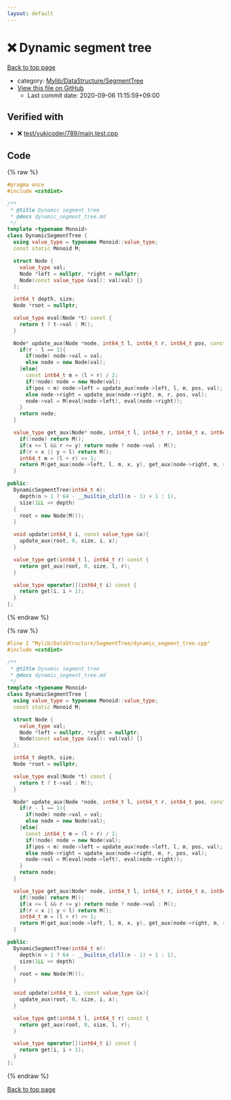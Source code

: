 ```yaml
---
layout: default
---
```


<!-- mathjax config similar to math.stackexchange -->
<script type="text/javascript" async
  src="https://cdnjs.cloudflare.com/ajax/libs/mathjax/2.7.5/MathJax.js?config=TeX-MML-AM_CHTML">
</script>
<script type="text/x-mathjax-config">
  MathJax.Hub.Config({
    TeX: { equationNumbers: { autoNumber: "AMS" }},
    tex2jax: {
      inlineMath: [ ['$','$'] ],
      processEscapes: true
    },
    "HTML-CSS": { matchFontHeight: false },
    displayAlign: "left",
    displayIndent: "2em"
  });
</script>

<script type="text/javascript" src="https://cdnjs.cloudflare.com/ajax/libs/jquery/3.4.1/jquery.min.js"></script>
<script src="https://cdn.jsdelivr.net/npm/jquery-balloon-js@1.1.2/jquery.balloon.min.js" integrity="sha256-ZEYs9VrgAeNuPvs15E39OsyOJaIkXEEt10fzxJ20+2I=" crossorigin="anonymous"></script>
<script type="text/javascript" src="../../../../assets/js/copy-button.js"></script>
<link rel="stylesheet" href="../../../../assets/css/copy-button.css" />


# :x: Dynamic segment tree

<a href="../../../../index.html">Back to top page</a>

* category: <a href="../../../../index.html#7a59141fbb54053c332fbe894553f051">Mylib/DataStructure/SegmentTree</a>
* <a href="{{ site.github.repository_url }}/blob/master/Mylib/DataStructure/SegmentTree/dynamic_segment_tree.cpp">View this file on GitHub</a>
    - Last commit date: 2020-09-06 11:15:59+09:00




## Verified with

* :x: <a href="../../../../verify/test/yukicoder/789/main.test.cpp.html">test/yukicoder/789/main.test.cpp</a>


## Code

<a id="unbundled"></a>
{% raw %}
```cpp
#pragma once
#include <cstdint>

/**
 * @title Dynamic segment tree
 * @docs dynamic_segment_tree.md
 */
template <typename Monoid>
class DynamicSegmentTree {
  using value_type = typename Monoid::value_type;
  const static Monoid M;

  struct Node {
    value_type val;
    Node *left = nullptr, *right = nullptr;
    Node(const value_type &val): val(val) {}
  };

  int64_t depth, size;
  Node *root = nullptr;

  value_type eval(Node *t) const {
    return t ? t->val : M();
  }

  Node* update_aux(Node *node, int64_t l, int64_t r, int64_t pos, const value_type &val){
    if(r - l == 1){
      if(node) node->val = val;
      else node = new Node(val);
    }else{
      const int64_t m = (l + r) / 2;
      if(!node) node = new Node(val);
      if(pos < m) node->left = update_aux(node->left, l, m, pos, val);
      else node->right = update_aux(node->right, m, r, pos, val);
      node->val = M(eval(node->left), eval(node->right));
    }
    return node;
  }

  value_type get_aux(Node* node, int64_t l, int64_t r, int64_t x, int64_t y) const {
    if(!node) return M();
    if(x <= l && r <= y) return node ? node->val : M();
    if(r < x || y < l) return M();
    int64_t m = (l + r) >> 1;
    return M(get_aux(node->left, l, m, x, y), get_aux(node->right, m, r, x, y));
  }

public:
  DynamicSegmentTree(int64_t n):
    depth(n > 1 ? 64 - __builtin_clzll(n - 1) + 1 : 1),
    size(1LL << depth)
  {
    root = new Node(M());
  }

  void update(int64_t i, const value_type &x){
    update_aux(root, 0, size, i, x);
  }

  value_type get(int64_t l, int64_t r) const {
    return get_aux(root, 0, size, l, r);
  }

  value_type operator[](int64_t i) const {
    return get(i, i + 1);
  }
};

```
{% endraw %}

<a id="bundled"></a>
{% raw %}
```cpp
#line 2 "Mylib/DataStructure/SegmentTree/dynamic_segment_tree.cpp"
#include <cstdint>

/**
 * @title Dynamic segment tree
 * @docs dynamic_segment_tree.md
 */
template <typename Monoid>
class DynamicSegmentTree {
  using value_type = typename Monoid::value_type;
  const static Monoid M;

  struct Node {
    value_type val;
    Node *left = nullptr, *right = nullptr;
    Node(const value_type &val): val(val) {}
  };

  int64_t depth, size;
  Node *root = nullptr;

  value_type eval(Node *t) const {
    return t ? t->val : M();
  }

  Node* update_aux(Node *node, int64_t l, int64_t r, int64_t pos, const value_type &val){
    if(r - l == 1){
      if(node) node->val = val;
      else node = new Node(val);
    }else{
      const int64_t m = (l + r) / 2;
      if(!node) node = new Node(val);
      if(pos < m) node->left = update_aux(node->left, l, m, pos, val);
      else node->right = update_aux(node->right, m, r, pos, val);
      node->val = M(eval(node->left), eval(node->right));
    }
    return node;
  }

  value_type get_aux(Node* node, int64_t l, int64_t r, int64_t x, int64_t y) const {
    if(!node) return M();
    if(x <= l && r <= y) return node ? node->val : M();
    if(r < x || y < l) return M();
    int64_t m = (l + r) >> 1;
    return M(get_aux(node->left, l, m, x, y), get_aux(node->right, m, r, x, y));
  }

public:
  DynamicSegmentTree(int64_t n):
    depth(n > 1 ? 64 - __builtin_clzll(n - 1) + 1 : 1),
    size(1LL << depth)
  {
    root = new Node(M());
  }

  void update(int64_t i, const value_type &x){
    update_aux(root, 0, size, i, x);
  }

  value_type get(int64_t l, int64_t r) const {
    return get_aux(root, 0, size, l, r);
  }

  value_type operator[](int64_t i) const {
    return get(i, i + 1);
  }
};

```
{% endraw %}

<a href="../../../../index.html">Back to top page</a>

